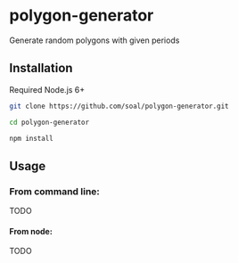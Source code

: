 # polygon-generator
Generate random polygons with given periods

## Installation
Required Node.js 6+

```bash
git clone https://github.com/soal/polygon-generator.git
```

```bash
cd polygon-generator
```

```bash
npm install
```

## Usage

### From command line:
TODO

#### From node:

TODO

